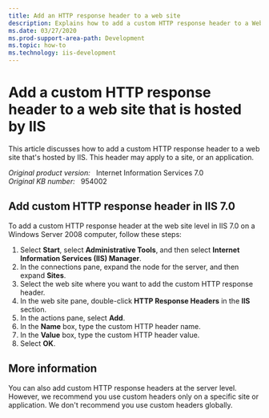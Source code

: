 ```yaml
---
title: Add an HTTP response header to a web site
description: Explains how to add a custom HTTP response header to a Web site that's hosted by Internet Information Services (IIS).
ms.date: 03/27/2020
ms.prod-support-area-path: Development
ms.topic: how-to
ms.technology: iis-development
---
```

# Add a custom HTTP response header to a web site that is hosted by IIS

This article discusses how to add a custom HTTP response header to a web site that's hosted by IIS. This header may apply to a site, or an application.

_Original product version:_ &nbsp; Internet Information Services 7.0  
_Original KB number:_ &nbsp; 954002

## Add custom HTTP response header in IIS 7.0

To add a custom HTTP response header at the web site level in IIS 7.0 on a Windows Server 2008 computer, follow these steps:

1. Select **Start**, select **Administrative Tools**, and then select **Internet Information Services (IIS) Manager**.
2. In the connections pane, expand the node for the server, and then expand **Sites**.
3. Select the web site where you want to add the custom HTTP response header.
4. In the web site pane, double-click **HTTP Response Headers** in the **IIS** section.
5. In the actions pane, select **Add**.
6. In the **Name** box, type the custom HTTP header name.
7. In the **Value** box, type the custom HTTP header value.
8. Select **OK**.

## More information

You can also add custom HTTP response headers at the server level. However, we recommend you use custom headers only on a specific site or application. We don't recommend you use custom headers globally.
